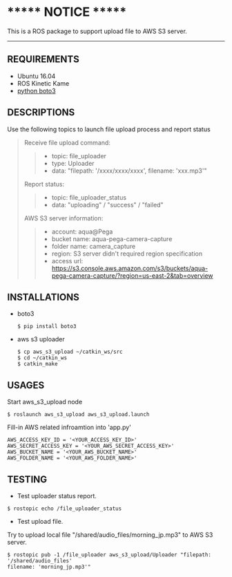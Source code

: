 # ***** NOTICE *****
This is a ROS package to support upload file to AWS S3 server.

------

## REQUIREMENTS
- Ubuntu 16.04
- ROS Kinetic Kame
- [python boto3](https://boto3.readthedocs.io/en/latest/)

## DESCRIPTIONS
Use the following topics to launch file upload process and report status

> Receive file upload command:
> > * topic: file_uploader
> > * type: Uploader
> > * data: "filepath: '/xxxx/xxxx/xxxx', filename: 'xxx.mp3'"
>
> Report status:
> > * topic: file_uploader_status
> > * data: "uploading" / "success" / "failed"
> 
> AWS S3 server information:
> > * account: aqua@Pega
> > * bucket name: aqua-pega-camera-capture
> > * folder name: camera_capture
> > * region: S3 server didn't required region specification
> > * access url: https://s3.console.aws.amazon.com/s3/buckets/aqua-pega-camera-capture/?region=us-east-2&tab=overview
>

## INSTALLATIONS
-   boto3

     ```
     $ pip install boto3
     ```

-   aws s3 uploader

     ```
     $ cp aws_s3_upload ~/catkin_ws/src
     $ cd ~/catkin_ws
     $ catkin_make
     ```

## USAGES

Start aws_s3_upload node
```
$ roslaunch aws_s3_upload aws_s3_upload.launch
```
Fill-in AWS related infroamtion into 'app.py'

```
AWS_ACCESS_KEY_ID = '<YOUR_ACCESS_KEY_ID>'
AWS_SECRET_ACCESS_KEY = '<YOUR_AWS_SECRET_ACCESS_KEY>'
AWS_BUCKET_NAME = '<YOUR_AWS_BUCKET_NAME>'
AWS_FOLDER_NAME = '<YOUR_AWS_FOLDER_NAME>'
```

## TESTING
- Test uploader status report.
```
$ rostopic echo /file_uploader_status
```

- Test upload file.

Try to upload local file "/shared/audio_files/morning_jp.mp3" to AWS S3 server.

```
$ rostopic pub -1 /file_uploader aws_s3_upload/Uploader "filepath: '/shared/audio_files'
filename: 'morning_jp.mp3'"
```
